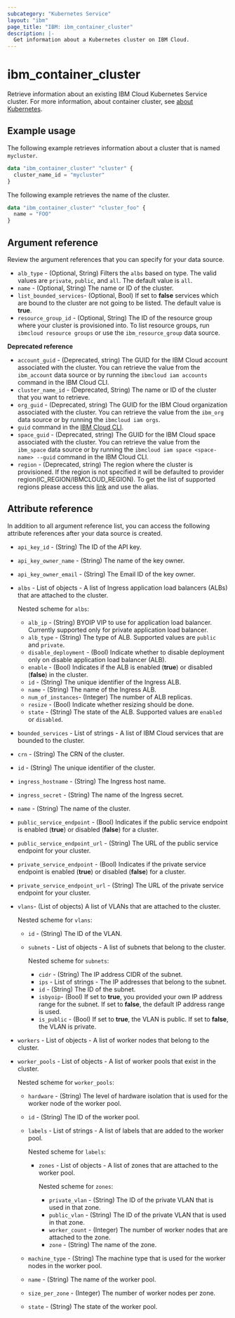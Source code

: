 ```yaml
---
subcategory: "Kubernetes Service"
layout: "ibm"
page_title: "IBM: ibm_container_cluster"
description: |-
  Get information about a Kubernetes cluster on IBM Cloud.
---
```


# ibm_container_cluster
Retrieve information about an existing IBM Cloud Kubernetes Service cluster. For more information, about container cluster, see [about Kubernetes](https://cloud.ibm.com/docs/containers?topic=containers-getting-started).


## Example usage
The following example retrieves information about a cluster that is named `mycluster`. 

```terraform
data "ibm_container_cluster" "cluster" {
  cluster_name_id = "mycluster"
}
```

The following example retrieves the name of the cluster.

```terraform
data "ibm_container_cluster" "cluster_foo" {
  name = "FOO"
}
```
## Argument reference
Review the argument references that you can specify for your data source. 
 
- `alb_type` - (Optional, String) Filters the  `albs` based on type. The valid values are `private`, `public`, and `all`. The default value is `all`.
- `name` - (Optional, String) The name or ID of the cluster.
- `list_bounded_services`- (Optional, Bool) If set to **false** services which are bound to the cluster are not going to be listed. The default value is **true**.
- `resource_group_id` - (Optional, String) The ID of the resource group where your cluster is provisioned into. To list resource groups, run `ibmcloud resource groups` or use the `ibm_resource_group` data source.

**Deprecated reference**

- `account_guid` - (Deprecated, string) The GUID for the IBM Cloud account associated with the cluster. You can retrieve the value from the `ibm_account` data source or by running the `ibmcloud iam accounts` command in the IBM Cloud CLI.
- `cluster_name_id` - (Deprecated, String) The name or ID of the cluster that you want to retrieve.
- `org_guid` - (Deprecated, string) The GUID for the IBM Cloud organization associated with the cluster. You can retrieve the value from the `ibm_org` data source or by running the `ibmcloud iam orgs`.
- `guid` command in the [IBM Cloud CLI](https://cloud.ibm.com/docs/cli?topic=cloud-cli-getting-started).
- `space_guid` - (Deprecated, string) The GUID for the IBM Cloud space associated with the cluster. You can retrieve the value from the `ibm_space` data source or by running the `ibmcloud iam space <space-name> --guid` command in the IBM Cloud CLI.
- `region` - (Deprecated, string) The region where the cluster is provisioned. If the region is not specified it will be defaulted to provider region(IC_REGION/IBMCLOUD_REGION). To get the list of supported regions please access this [link](https://containers.bluemix.net/v1/regions) and use the alias.

## Attribute reference
In addition to all argument reference list, you can access the following attribute references after your data source is created. 

- `api_key_id` - (String) The ID of the API key.
- `api_key_owner_name` - (String) The name of the key owner.
- `api_key_owner_email` - (String) The Email ID of the key owner.
- `albs` - List of objects - A list of Ingress application load balancers (ALBs) that are attached to the cluster.

  Nested scheme for `albs`:
  - `alb_ip` - (String) BYOIP VIP to use for application load balancer. Currently supported only for private application load balancer. 
  - `alb_type` - (String) The type of ALB. Supported values are `public` and `private`. 
  - `disable_deployment` -  (Bool)  Indicate whether to disable deployment only on disable application load balancer (ALB).
  - `enable` -  (Bool) Indicates if the ALB is enabled (**true**) or disabled (**false**) in the cluster.
  - `id` - (String) The unique identifier of the Ingress ALB.
  - `name` - (String) The name of the Ingress ALB.
  - `num_of_instances`- (Integer) The number of ALB replicas.
  - `resize` -  (Bool)  Indicate whether resizing should be done. 
  - `state` - (String) The state of the ALB. Supported values are `enabled` or `disabled`. 
- `bounded_services` - List of strings - A list of IBM Cloud services that are bounded to the cluster.
- `crn` - (String) The CRN of the cluster.
- `id` - (String) The unique identifier of the cluster.
- `ingress_hostname` - (String) The Ingress host name.
- `ingress_secret` - (String) The name of the Ingress secret.
- `name` - (String) The name of the cluster.
- `public_service_endpoint` -  (Bool) Indicates if the public service endpoint is enabled (**true**) or disabled (**false**) for a cluster. 
- `public_service_endpoint_url` - (String) The URL of the public service endpoint for your cluster.
- `private_service_endpoint` -  (Bool) Indicates if the private service endpoint is enabled (**true**) or disabled (**false**) for a cluster. 
- `private_service_endpoint_url` - (String) The URL of the private service endpoint for your cluster.
- `vlans`- (List of objects) A list of VLANs that are attached to the cluster. 

  Nested scheme for `vlans`:
  - `id` - (String) The ID of the VLAN. 
  - `subnets` - List of objects - A list of subnets that belong to the cluster.

    Nested scheme for `subnets`:
    - `cidr` - (String) The IP address CIDR of the subnet.
    - `ips` - List of strings - The IP addresses that belong to the subnet.
    - `id` - (String) The ID of the subnet. 
    - `isbyoip`-  (Bool) If set to **true**, you provided your own IP address range for the subnet. If set to **false**, the default IP address range is used.
    - `is_public` -  (Bool) If set to **true**, the VLAN is public. If set to **false**, the VLAN is private. 
- `workers` - List of objects - A list of worker nodes that belong to the cluster. 
- `worker_pools` - List of objects - A list of worker pools that exist in the cluster.

  Nested scheme for `worker_pools`:
  - `hardware` - (String) The level of hardware isolation that is used for the worker node of the worker pool.
  - `id` - (String) The ID of the worker pool.
  - `labels` - List of strings - A list of labels that are added to the worker pool.

    Nested scheme for `labels`:
    - `zones` - List of objects - A list of zones that are attached to the worker pool.

      Nested scheme for `zones`:
      - `private_vlan` - (String) The ID of the private VLAN that is used in that zone.
      - `public_vlan` - (String) The ID of the private VLAN that is used in that zone.
      - `worker_count` - (Integer) The number of worker nodes that are attached to the zone. 
      - `zone` - (String) The name of the zone.
  - `machine_type` - (String) The machine type that is used for the worker nodes in the worker pool.
  - `name` - (String) The name of the worker pool.
  - `size_per_zone` - (Integer) The number of worker nodes per zone.
  - `state` - (String) The state of the worker pool.
